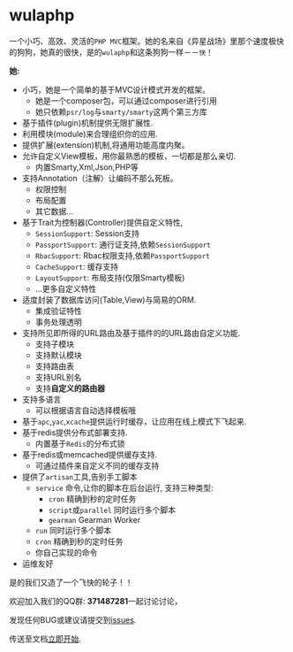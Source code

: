 # wulaphp

一个小巧、高效、灵活的`PHP MVC`框架。她的名来自《异星战场》里那个速度极快的狗狗，她真的很快，是的`wulaphp`和这条狗狗一样－－`快`！

**她:**
- 小巧，她是一个简单的基于MVC设计模式开发的框架。
    - 她是一个composer包，可以通过composer进行引用
    - 她只依赖`psr/log`与`smarty/smarty`这两个第三方库
- 基于插件(plugin)机制提供无限扩展性.
- 利用模块(module)来合理组织你的应用.
- 提供扩展(extension)机制,将通用功能高度内聚。
- 允许自定义View模板，用你最熟悉的模板，一切都是那么亲切.
    - 内置Smarty,Xml,Json,PHP等
- 支持Annotation（注解）让编码不那么死板。
    - 权限控制
    - 布局配置
    - 其它数据...
- 基于Trait为控制器(Controller)提供自定义特性,
    - `SessionSupport`: Session支持
    - `PassportSupport`: 通行证支持,依赖`SessionSupport`
    - `RbacSupport`: Rbac权限支持,依赖`PassportSupport`
    - `CacheSupport`: 缓存支持
    - `LayoutSupport`: 布局支持(仅限Smarty模板)
    - ...更多自定义特性
- 适度封装了数据库访问(Table,View)与简易的ORM.
    - 集成验证特性
    - 事务处理透明
- 支持所见即所得的URL路由及基于插件的的URL路由自定义功能.
    - 支持子模块
    - 支持默认模块
    - 支持路由表
    - 支持URL别名
    - 支持**自定义的路由器**
- 支持多语言
    - 可以根据语言自动选择模板哦
- 基于`apc`,`yac`,`xcache`提供运行时缓存，让应用在线上模式下飞起来.
- 基于redis提供分布式部署支持.
    - 内置基于`Redis`的分布式锁
- 基于redis或memcached提供缓存支持.
    - 可通过插件来自定义不同的缓存支持
- 提供了`artisan`工具,告别手工脚本
    - `service` 命令,让你的脚本在后台运行, 支持三种类型:
        * `cron` 精确到秒的定时任务
        * `script`或`parallel` 同时运行多个脚本
        * `gearman` Gearman Worker 
    - `run` 同时运行多个脚本
    - `cron` 精确到秒的定时任务
    - 你自己实现的命令
- 运维友好

是的我们又造了一个飞快的轮子！！

欢迎加入我们的QQ群: **371487281**一起讨论讨论，

发现任何BUG或建议请提交到[issues](https://github.com/ninggf/wulaphp/issues).


传送至文档[立即开始](https://github.com/ninggf/wulaphp/wiki).